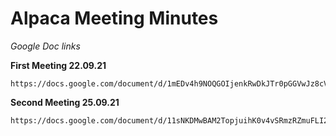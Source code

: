 # Alpaca Meeting Minutes #
*Google Doc links*

**First Meeting 22.09.21**

    https://docs.google.com/document/d/1mEDv4h9NOQGOIjenkRwDkJTr0pGGVwJz8cVZ9QmSXek/edit

**Second Meeting 25.09.21**

    https://docs.google.com/document/d/11sNKDMwBAM2TopjuihK0v4vSRmzRZmuFLI2AGmq9Gmc/edit
